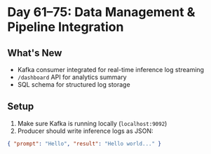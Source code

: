 # Day 61–75: Data Management & Pipeline Integration

## What's New
- Kafka consumer integrated for real-time inference log streaming
- `/dashboard` API for analytics summary
- SQL schema for structured log storage

## Setup
1. Make sure Kafka is running locally (`localhost:9092`)
2. Producer should write inference logs as JSON:
```json
{ "prompt": "Hello", "result": "Hello world..." }
